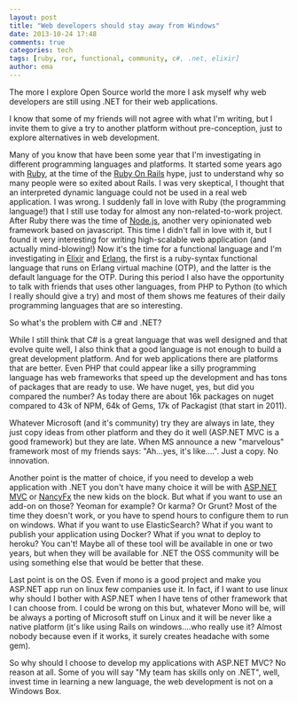 ```yaml
---
layout: post
title: "Web developers should stay away from Windows"
date: 2013-10-24 17:48
comments: true
categories: tech
tags: [ruby, ror, functional, community, c#, .net, elixir]
author: ema
---
```

The more I explore Open Source world the more I ask myself why web developers are still using .NET for their web applications.

I know that some of my friends will not agree with what I'm writing, but I invite them to give a try to another platform without pre-conception, just to explore alternatives in web development.



Many of you know that have been some year that I'm investigating in different programming languages and platforms. It started some years ago with [Ruby](https://www.ruby-lang.org/), at the time of the [Ruby On Rails](http://rubyonrails.org/) hype, just to understand why so many people were so exited about Rails.
I was very skeptical, I thought that an interpreted dynamic language could not be used in a real web application. I was wrong.  I suddenly fall in love with Ruby (the programming language!) that I still use today for almost any non-related-to-work project.
After Ruby there was the time of [Node.js](http://nodejs.org), another very opinionated web framework based on javascript. This time I didn't fall in love with it, but I found it very interesting for writing high-scalable web application (and actually mind-blowing!)
Now it's the time for a functional language and I'm investigating in [Elixir](http://elixir-lang.org/) and [Erlang](http://www.erlang.org/), the first is a ruby-syntax functional language that runs on Erlang virtual machine (OTP), and the latter is the default language for the OTP.
During this period I also have the opportunity to talk with friends that uses other languages, from PHP to Python (to which I really should give a try) and most of them shows me features of their daily programming languages that are so interesting.

So what's the problem with C# and .NET?

While I still think that C# is a great language that was well designed and that evolve quite well, I also think that a good language is not enough to build a great development platform. And for web applications there are platforms that are better.
Even PHP that could appear like a silly programming language has web frameworks that speed up the development and has tons of packages that are ready to use.
We have nuget, yes, but did you compared the number? As today there are about 16k packages on nuget compared to 43k of NPM, 64k of Gems, 17k of Packagist (that start in 2011).

Whatever Microsoft (and it's community) try they are always in late, they just copy ideas from other platform and they do it well (ASP.NET MVC is a good framework) but they are late. When MS announce a new "marvelous" framework most of my friends says: "Ah…yes, it's like….". Just a copy. No innovation.

Another point is the matter of choice, if you need to develop a web application with .NET you don't have many choice it will be with [ASP.NET MVC](http://asp.net/mvc) or [NancyFx](http://nancyfx.org/) the new kids on the block. But what if you want to use an add-on on those? Yeoman for example? Or karma? Or Grunt? Most of the time they doesn't work, or you have to spend hours to configure them to run on windows.
What if you want to use ElasticSearch? What if you want to publish your application using Docker? What if you wnat to deploy to heroku? You can't!
Maybe all of these tool will be available in one or two years, but when they will be available for .NET the OSS community will be using something else that would be better that these.

Last point is on the OS. Even if mono is a good project and make you ASP.NET app run on linux few companies use it. In fact, if I want to use linux why should I bother with ASP.NET when I have tens of other framework that I can choose from. I could be wrong on this but, whatever Mono will be, will be always a porting of Microsoft stuff on Linux and it will be never like a native platform  (it's like using Rails on windows....who really use it? Almost nobody because even if it works, it surely creates headache with some gem).

So why should I choose to develop my applications with ASP.NET MVC? No reason at all. Some of you will say "My team has skills only on .NET", well, invest time in learning a new language, the web development is not on a Windows Box.

